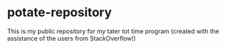 # potate-repository
This is my public repository for my tater tot time program
(created with the assistance of the users from StackOverflow!)
